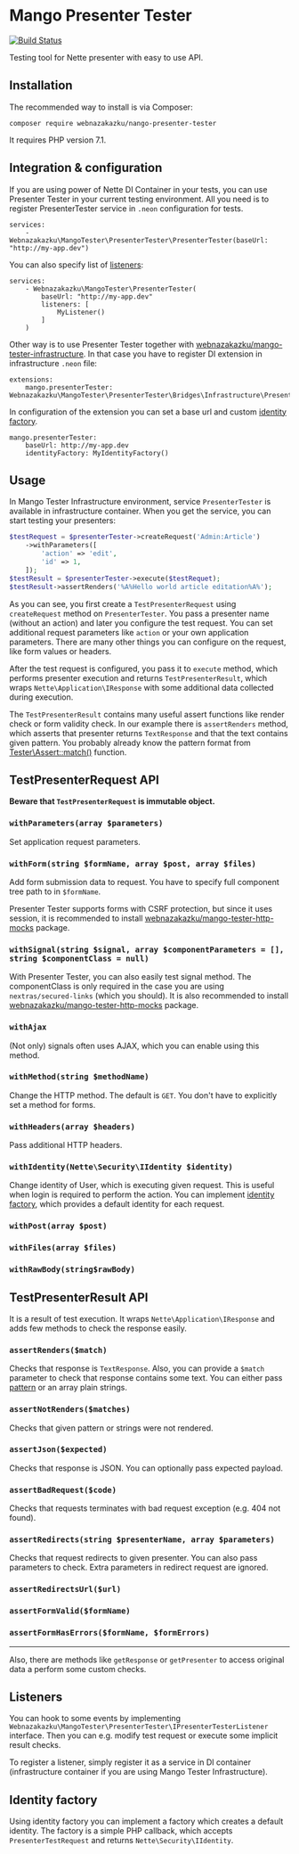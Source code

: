 Mango Presenter Tester
======
[![Build Status](https://github.com/webnazakazku/mango-presenter-tester/actions/workflows/main.yaml/badge.svg)](https://github.com/webnazakazku/mango-presenter-tester/actions/workflows/main.yaml)

Testing tool for Nette presenter with easy to use API.

Installation
----

The recommended way to install is via Composer:

```
composer require webnazakazku/nango-presenter-tester
```

It requires PHP version 7.1.

Integration & configuration
-----

If you are using power of Nette DI Container in your tests, you can use Presenter Tester in your current testing environment. All you need is to register PresenterTester service in `.neon` configuration for tests.

```neon
services:
	- Webnazakazku\MangoTester\PresenterTester\PresenterTester(baseUrl: "http://my-app.dev")
```

You can also specify list of [listeners](#listeners):

```neon
services:
	- Webnazakazku\MangoTester\PresenterTester(
		baseUrl: "http://my-app.dev"
		listeners: [
			MyListener()
		]
	)
```

Other way is to use Presenter Tester together with [webnazakazku/mango-tester-infrastructure](https://github.com/webnazakazku/mango-tester-infrastructure). In that case you have to register DI extension in infrastructure `.neon` file:

```
extensions:
	mango.presenterTester: Webnazakazku\MangoTester\PresenterTester\Bridges\Infrastructure\PresenterTesterExtension
```

In configuration of the extension you can set a base url and custom [identity factory](#identity-factory).

```
mango.presenterTester:
	baseUrl: http://my-app.dev
	identityFactory: MyIdentityFactory()
```

Usage
----

In Mango Tester Infrastructure environment, service `PresenterTester` is available in infrastructure container. When you get the service, you can start testing your presenters:

```php
$testRequest = $presenterTester->createRequest('Admin:Article')
	->withParameters([
		'action' => 'edit',
		'id' => 1,
	]);
$testResult = $presenterTester->execute($testRequet);
$testResult->assertRenders('%A%Hello world article editation%A%');	
```

As you can see, you first create a `TestPresenterRequest` using `createRequest` method on `PresenterTester`. You pass a presenter name (without an action) and later you configure the test request. You can set additional request parameters like `action` or your own application parameters. There are many other things you can configure on the request, like form values or headers.

After the test request is configured, you pass it to `execute` method, which performs presenter execution and returns `TestPresenterResult`, which wraps `Nette\Application\IResponse` with some additional data collected during execution.

The `TestPresenterResult` contains many useful assert functions like render check or form validity check. In our example there is `assertRenders` method, which asserts that presenter returns `TextResponse` and that the text contains given pattern. You probably already know the pattern format from [Tester\Assert::match()](https://tester.nette.org/en/writing-tests#toc-assert-match) function.

TestPresenterRequest API
-----

**Beware that ``TestPresenterRequest`` is immutable object.**

### `withParameters(array $parameters)`
Set application request parameters.

### `withForm(string $formName, array $post, array $files)`
Add form submission data to request. You have to specify full component tree path to in `$formName`. 

Presenter Tester supports forms with CSRF protection, but since it uses session, it is recommended to install [webnazakazku/mango-tester-http-mocks](https://github.com/webnazakazku/mango-tester-http-mocks) package.

### `withSignal(string $signal, array $componentParameters = [], string $componentClass = null)`
With Presenter Tester, you can also easily test signal method. The componentClass is only required in the case you are using `nextras/secured-links` (which you should). It is also recommended to install [webnazakazku/mango-tester-http-mocks](https://github.com/webnazakazku/mango-tester-http-mocks) package.

### `withAjax`
(Not only) signals often uses AJAX, which you can enable using this method.

### `withMethod(string $methodName)`
Change the HTTP method. The default is `GET`. You don't have to explicitly set a method for forms.

### `withHeaders(array $headers)`
Pass additional HTTP headers.

### `withIdentity(Nette\Security\IIdentity $identity)`
Change identity of User, which is executing given request. This is useful when login is required to perform the action. You can implement [identity factory](#identity-factory), which provides a default identity for each request.

### `withPost(array $post)`
### `withFiles(array $files)`
### `withRawBody(string$rawBody)`

TestPresenterResult API
------
It is a result of test execution. It wraps `Nette\Application\IResponse` and adds few methods to check the response easily.

### `assertRenders($match)`
Checks that response is `TextResponse`. Also, you can provide a `$match` parameter to check that response contains some text. You can either pass [pattern](https://tester.nette.org/en/writing-tests#toc-assert-match) or an array plain strings.

### `assertNotRenders($matches)`
Checks that given pattern or strings were not rendered.

### `assertJson($expected)`
Checks that response is JSON. You can optionally pass expected payload.

### `assertBadRequest($code)`
Checks that requests terminates with bad request exception (e.g. 404 not found).

### `assertRedirects(string $presenterName, array $parameters)`
Checks that request redirects to given presenter. You can also pass parameters to check. Extra parameters in redirect request are ignored.

### `assertRedirectsUrl($url)`
### `assertFormValid($formName)`
### `assertFormHasErrors($formName, $formErrors)`
 
-----
Also, there are methods like `getResponse` or `getPresenter` to access original data a perform some custom checks.



Listeners
----

You can hook to some events by implementing `Webnazakazku\MangoTester\PresenterTester\IPresenterTesterListener` interface. Then you can e.g. modify test request or execute some implicit result checks.

To register a listener, simply register it as a service in DI container (infrastructure container if you are using Mango Tester Infrastructure).

Identity factory
----

Using identity factory you can implement a factory which creates a default identity. The factory is a simple PHP callback, which accepts `PresenterTestRequest` and returns `Nette\Security\IIdentity`.

